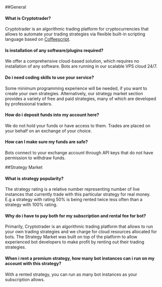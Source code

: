 ##General

#### What is Cryptotrader?

Cryptotrader is an algorithmic trading platform for cryptocurrencies that allows to automate your trading strategies via flexible built-in scripting language based on [Coffeescript](http://coffeescript.org/).

#### Is installation of any software/plugins required?

We offer a comprehensive cloud-based solution, which requires no installation of any software. Bots are running in our scalable VPS cloud 24/7.

#### Do i need coding skills to use your service?

  Some minimum programming experience will be needed, if you want to create your own strategies. Alternatively, our strategy market section provides a variety of free and paid strategies, many of which are developed by professional traders.

#### How do i deposit funds into my account here?

We do not hold your funds or have access to them. Trades are placed on your behalf on an exchange of your choice.

#### How can I make sure my funds are safe?

Bots connect to your exchange account through API keys that do not have permission to withdraw funds.

##Strategy Market
#### What is strategy popularity?
  The strategy rating is a relative number representing number of live instances that currently trade with this particular strategy for real money. E.g a strategy with rating 50% is being rented twice less often than a strategy with 100% rating.
  
#### Why do i have to pay both for my subscription and rental fee for bot?
Primarily, Cryptotrader is an algorithmic trading platform that allows to run your own trading strategies and we charge for cloud resources allocated for bots. The Strategy Market was built on top of the platform to allow experienced bot developers to make profit by renting out their trading strategies.

#### When i rent a premium strategy, how many bot instances can i run on my account with this strategy?
With a rented strategy, you can run as many bot instances as your subscription allows.

